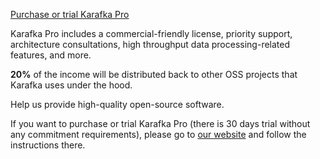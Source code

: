 [Purchase or trial Karafka Pro](https://karafka.io/#become-pro)

Karafka Pro includes a commercial-friendly license, priority support, architecture consultations, high throughput data processing-related features, and more.

**20%** of the income will be distributed back to other OSS projects that Karafka uses under the hood.

Help us provide high-quality open-source software.

If you want to purchase or trial Karafka Pro (there is 30 days trial without any commitment requirements), please go to [our website](https://karafka.io/#become-pro) and follow the instructions there.
